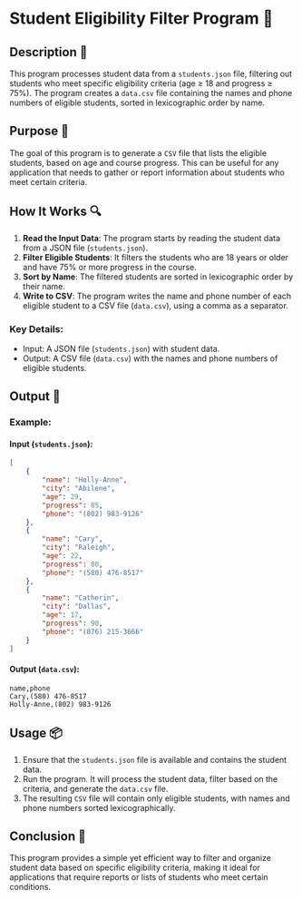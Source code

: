# Student Eligibility Filter Program 📝

## Description 📝

This program processes student data from a `students.json` file, filtering out students who meet specific eligibility criteria (age ≥ 18 and progress ≥ 75%).
The program creates a `data.csv` file containing the names and phone numbers of eligible students, sorted in lexicographic order by name.

## Purpose 🎯

The goal of this program is to generate a `CSV` file that lists the eligible students, based on age and course progress.
This can be useful for any application that needs to gather or report information about students who meet certain criteria.

## How It Works 🔍

1. **Read the Input Data**: The program starts by reading the student data from a JSON file (`students.json`).
2. **Filter Eligible Students**: It filters the students who are 18 years or older and have 75% or more progress in the course.
3. **Sort by Name**: The filtered students are sorted in lexicographic order by their name.
4. **Write to CSV**: The program writes the name and phone number of each eligible student to a CSV file (`data.csv`), using a comma as a separator.

### Key Details:

-   Input: A JSON file (`students.json`) with student data.
-   Output: A CSV file (`data.csv`) with the names and phone numbers of eligible students.

## Output 📜

### Example:

#### Input (`students.json`):

```json
[
    {
        "name": "Holly-Anne",
        "city": "Abilene",
        "age": 29,
        "progress": 85,
        "phone": "(802) 983-9126"
    },
    {
        "name": "Cary",
        "city": "Raleigh",
        "age": 22,
        "progress": 80,
        "phone": "(580) 476-8517"
    },
    {
        "name": "Catherin",
        "city": "Dallas",
        "age": 17,
        "progress": 90,
        "phone": "(876) 215-3666"
    }
]
```

#### Output (`data.csv`):

```csv
name,phone
Cary,(580) 476-8517
Holly-Anne,(802) 983-9126
```

## Usage 📦

1. Ensure that the `students.json` file is available and contains the student data.
2. Run the program. It will process the student data, filter based on the criteria, and generate the `data.csv` file.
3. The resulting `CSV` file will contain only eligible students, with names and phone numbers sorted lexicographically.

## Conclusion 🚀

This program provides a simple yet efficient way to filter and organize student data based on specific eligibility criteria, making it ideal for applications that require reports or lists of students who meet certain conditions.
